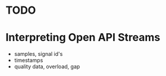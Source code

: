 # TODO

# Interpreting Open API Streams

* samples, signal id's
* timestamps
* quality data, overload, gap
